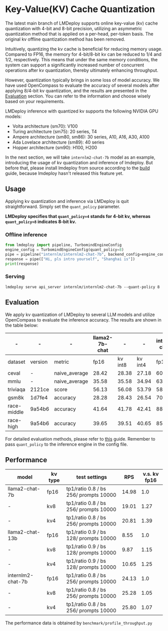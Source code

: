 # Key-Value(KV) Cache Quantization

The latest main branch of LMDeploy supports online key-value (kv) cache quantization with 4-bit and 8-bit precision, utilizing an asymmetric quantization method that is applied on a per-head, per-token basis. The original kv offline quantization method has been removed.

Intuitively, quantizing the kv cache is beneficial for reducing memory usage. Compared to FP16, the memory for 4-bit/8-bit kv can be reduced to 1/4 and 1/2, respectively. This means that under the same memory conditions, the system can support a significantly increased number of concurrent operations after kv quantization, thereby ultimately enhancing throughput.

However, quantization typically brings in some loss of model accuracy. We have used OpenCompass to evaluate the accuracy of several models after applying 8/4-bit kv quantization, and the results are presented in the [Evaluation](#Evaluation) section. You can refer to the information and choose wisely based on your requirements.

LMDeploy inference with quantized kv supports the following NVIDIA GPU models:

- Volta architecture (sm70): V100
- Turing architecture (sm75): 20 series, T4
- Ampere architecture (sm80, sm86): 30 series, A10, A16, A30, A100
- Ada Lovelace architecture (sm89): 40 series
- Hopper architecture (sm90): H100, H200

In the next section, we will take `internlm2-chat-7b` model as an example, introducing the usage of kv quantization and inference of lmdeploy. But before that, please install lmdeploy from source according to the [build](../build.md) guide, because lmdeploy hasn't released this feature yet.

## Usage

Applying kv quantization and inference via LMDeploy is quit straightforward. Simply set the `quant_policy` parameter.

**LMDeploy specifies that `quant_policy=4` stands for 4-bit kv, whereas `quant_policy=8` indicates 8-bit kv.**

### Offline inference

```python
from lmdeploy import pipeline, TurbomindEngineConfig
engine_config = TurbomindEngineConfig(quant_policy=8)
pipe = pipeline("internlm/internlm2-chat-7b", backend_config=engine_config)
response = pipe(["Hi, pls intro yourself", "Shanghai is"])
print(response)
```

### Serving

```shell
lmdeploy serve api_server internlm/internlm2-chat-7b --quant-policy 8
```

## Evaluation

We apply kv quantization of LMDeploy to several LLM models and utilize OpenCompass to evaluate the inference accuracy. The results are shown in the table below:

| -           | -       | -             | llama2-7b-chat | -       | -       | internlm2-chat-7b | -       | -       | qwen-chat-7b | -       | -       |
| ----------- | ------- | ------------- | -------------- | ------- | ------- | ----------------- | ------- | ------- | ------------ | ------- | ------- |
| dataset     | version | metric        | fp16           | kv int8 | kv int4 | fp16              | kv int8 | kv int4 | fp16         | kv int8 | kv int4 |
| ceval       | -       | naive_average | 28.42          | 28.38   | 27.18   | 60.45             | 60.71   | 59.8    | 59.34        | 60.05   | 60.77   |
| mmlu        | -       | naive_average | 35.58          | 35.58   | 34.94   | 63.92             | 64      | 62.63   | 57.45        | 57.41   | 56.39   |
| triviaqa    | 2121ce  | score         | 56.13          | 56.08   | 53.79   | 58.74             | 58.69   | 57.87   | 54.07        | 54.05   | 53.64   |
| gsm8k       | 1d7fe4  | accuracy      | 28.28          | 28.43   | 26.54   | 70.58             | 69.75   | 68.08   | 53.53        | 53.22   | 52.69   |
| race-middle | 9a54b6  | accuracy      | 41.64          | 41.78   | 42.41   | 88.93             | 88.86   | 89.28   | 83.15        | 83.08   | 83.29   |
| race-high   | 9a54b6  | accuracy      | 39.65          | 39.51   | 40.65   | 85.28             | 85.31   | 84.05   | 76.67        | 76.76   | 77.36   |

For detailed evaluation methods, please refer to [this](../benchmark/evaluate_with_opencompass.md) guide. Remember to pass `quant_policy` to the inference engine in the config file.

## Performance

| model             | kv type | test settings                         | RPS   | v.s. kv fp16 |
| ----------------- | ------- | ------------------------------------- | ----- | ------------ |
| llama2-chat-7b    | fp16    | tp1/ratio 0.8 / bs 256/ prompts 10000 | 14.98 | 1.0          |
| -                 | kv8     | tp1/ratio 0.8 / bs 256/ prompts 10000 | 19.01 | 1.27         |
| -                 | kv4     | tp1/ratio 0.8 / bs 256/ prompts 10000 | 20.81 | 1.39         |
| llama2-chat-13b   | fp16    | tp1/ratio 0.9 / bs 128/ prompts 10000 | 8.55  | 1.0          |
| -                 | kv8     | tp1/ratio 0.9 / bs 128/ prompts 10000 | 9.87  | 1.15         |
| -                 | kv4     | tp1/ratio 0.9 / bs 128/ prompts 10000 | 10.65 | 1.25         |
| internlm2-chat-7b | fp16    | tp1/ratio 0.8 / bs 256/ prompts 10000 | 24.13 | 1.0          |
| -                 | kv8     | tp1/ratio 0.8 / bs 256/ prompts 10000 | 25.28 | 1.05         |
| -                 | kv4     | tp1/ratio 0.8 / bs 256/ prompts 10000 | 25.80 | 1.07         |

The performance data is obtained by `benchmark/profile_throughput.py`
